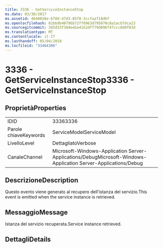 ```yaml
---
title: 3336 - GetServiceInstanceStop
ms.date: 03/30/2017
ms.assetid: 4648026e-670d-4743-85f8-3ccfaaf18d6f
ms.openlocfilehash: 62bb9b40796b72ff0963d795070c8a1acb7dca23
ms.sourcegitcommit: 3d5d33f384eeba41b2dff79d096f47ccc8d8f03d
ms.translationtype: MT
ms.contentlocale: it-IT
ms.lasthandoff: 05/04/2018
ms.locfileid: "33464306"
---
```

# <a name="3336---getserviceinstancestop"></a><span data-ttu-id="e90cc-102">3336 - GetServiceInstanceStop</span><span class="sxs-lookup"><span data-stu-id="e90cc-102">3336 - GetServiceInstanceStop</span></span>
## <a name="properties"></a><span data-ttu-id="e90cc-103">Proprietà</span><span class="sxs-lookup"><span data-stu-id="e90cc-103">Properties</span></span>  
  
|||  
|-|-|  
|<span data-ttu-id="e90cc-104">ID</span><span class="sxs-lookup"><span data-stu-id="e90cc-104">ID</span></span>|<span data-ttu-id="e90cc-105">3336</span><span class="sxs-lookup"><span data-stu-id="e90cc-105">3336</span></span>|  
|<span data-ttu-id="e90cc-106">Parole chiave</span><span class="sxs-lookup"><span data-stu-id="e90cc-106">Keywords</span></span>|<span data-ttu-id="e90cc-107">ServiceModel</span><span class="sxs-lookup"><span data-stu-id="e90cc-107">ServiceModel</span></span>|  
|<span data-ttu-id="e90cc-108">Livello</span><span class="sxs-lookup"><span data-stu-id="e90cc-108">Level</span></span>|<span data-ttu-id="e90cc-109">Dettagliato</span><span class="sxs-lookup"><span data-stu-id="e90cc-109">Verbose</span></span>|  
|<span data-ttu-id="e90cc-110">Canale</span><span class="sxs-lookup"><span data-stu-id="e90cc-110">Channel</span></span>|<span data-ttu-id="e90cc-111">Microsoft-Windows-Application Server-Applications/Debug</span><span class="sxs-lookup"><span data-stu-id="e90cc-111">Microsoft-Windows-Application Server-Applications/Debug</span></span>|  
  
## <a name="description"></a><span data-ttu-id="e90cc-112">Descrizione</span><span class="sxs-lookup"><span data-stu-id="e90cc-112">Description</span></span>  
 <span data-ttu-id="e90cc-113">Questo evento viene generato al recupero dell'istanza del servizio.</span><span class="sxs-lookup"><span data-stu-id="e90cc-113">This event is emitted when the service instance is retrieved.</span></span>  
  
## <a name="message"></a><span data-ttu-id="e90cc-114">Messaggio</span><span class="sxs-lookup"><span data-stu-id="e90cc-114">Message</span></span>  
 <span data-ttu-id="e90cc-115">Istanza del servizio recuperata.</span><span class="sxs-lookup"><span data-stu-id="e90cc-115">Service instance retrieved.</span></span>  
  
## <a name="details"></a><span data-ttu-id="e90cc-116">Dettagli</span><span class="sxs-lookup"><span data-stu-id="e90cc-116">Details</span></span>
